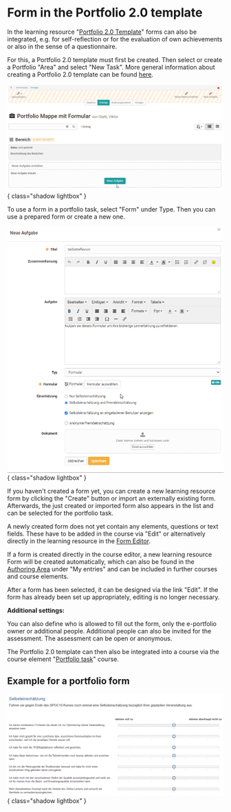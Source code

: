 # Form in the Portfolio 2.0 template

In the learning resource "[Portfolio 2.0 Template](../learningresources/Portfolio_template_Creation.md)" forms can also be integrated, e.g. for self-reflection or for the evaluation of own achievements or also in the sense of a questionnaire.

For this, a Portfolio 2.0 template must first be created. Then select or create a Portfolio "Area" and select "New Task". More general information about creating a Portfolio 2.0 template can be found [here](../learningresources/Portfolio_template_Administration_and_editing.md).

![Portfolio template](assets/Formular_eportfolio.png){ class="shadow lightbox" }

To use a form in a portfolio task, select "Form" under Type. Then you can use a prepared form or create a new one.

![Create portfolio task with form](assets/portfolio_Aufgabe1.png){ class="shadow lightbox" }

If you haven't created a form yet, you can create a new learning resource form by clicking the "Create" button or import an externally existing form. Afterwards, the just created or imported form also appears in the list and can be selected for the portfolio task.

A newly created form does not yet contain any elements, questions or text fields. These have to be added in the course via "Edit" or alternatively directly in the learning resource in the [Form Editor](Form_editor_Questionnaire_editor.md).

If a form is created directly in the course editor, a new learning resource Form will be created automatically, which can also be found in the [Authoring Area](../area_modules/Authoring.md) under "My entries" and can be included in further courses and course elements.

After a form has been selected, it can be designed via the link "Edit". If the form has already been set up appropriately, editing is no longer necessary.

**Additional settings:**

You can also define who is allowed to fill out the form, only the e-portfolio owner or additional people. Additional people can also be invited for the assessment. The assessment can be open or anonymous.

The Portfolio 2.0 template can then also be integrated into a course via the course element "[Portfolio task](../learningresources/Creating_Portfolio_Tasks.md)" course.

## Example for a portfolio form

![Example form in portfolio](assets/Portfolio_Formular.png){ class="shadow lightbox" }


